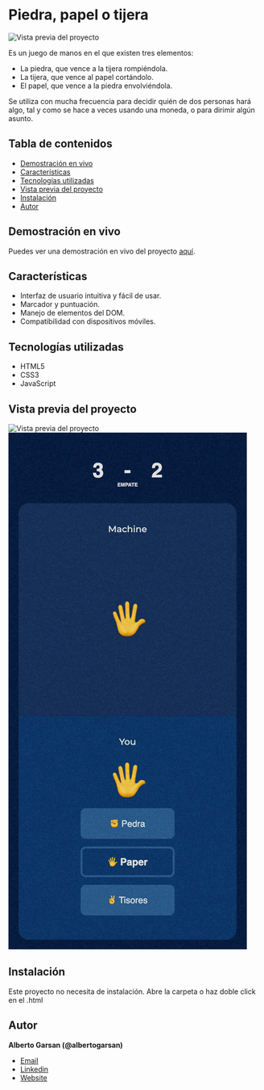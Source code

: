 # Piedra, papel o tijera

![Vista previa del proyecto](screenshots/1.jpg)

Es un juego de manos en el que existen tres elementos: 

- La piedra, que vence a la tijera rompiéndola.
- La tijera, que vence al papel cortándolo.
- El papel, que vence a la piedra envolviéndola.

Se utiliza con mucha frecuencia para decidir quién de dos personas hará algo, tal y como se hace a veces usando una moneda, o para dirimir algún asunto.

## Tabla de contenidos

- [Demostración en vivo](#demostración-en-vivo)
- [Características](#características)
- [Tecnologías utilizadas](#tecnologías-utilizadas)
- [Vista previa del proyecto](#vista-previa-del-proyecto)
- [Instalación](#instalación)
- [Autor](#Autor)

## Demostración en vivo

Puedes ver una demostración en vivo del proyecto [aquí](https://tu-url-de-demo.com).

## Características

- Interfaz de usuario intuitiva y fácil de usar.
- Marcador y puntuación.
- Manejo de elementos del DOM.
- Compatibilidad con dispositivos móviles.

## Tecnologías utilizadas

- HTML5
- CSS3
- JavaScript

## Vista previa del proyecto

![Vista previa del proyecto](screenshots/1.jpg)
![Vista previa del proyecto](screenshots/2.jpg)


## Instalación
Este proyecto no necesita de instalación. Abre la carpeta o haz doble click en el .html

## Autor
**Alberto Garsan (@albertogarsan)**
- [Email](mailto:albertogarsan@outlook.com)
- [Linkedin](https://www.linkedin.com/albertogarciasan)
- [Website](https://www.albertogarsan.com/)

